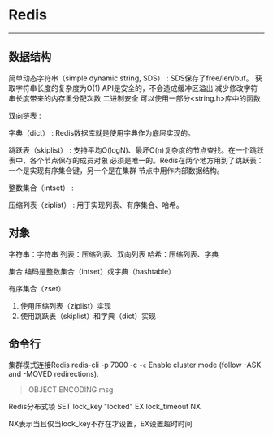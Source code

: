 # Redis

---

## 数据结构

简单动态字符串（simple dynamic string, SDS）
: SDS保存了free/len/buf。
  获取字符串长度的复杂度为O(1)
  API是安全的，不会造成缓冲区溢出
  减少修改字符串长度带来的内存重分配次数
  二进制安全
  可以使用一部分<string.h>库中的函数

双向链表
: 

字典（dict）
: Redis数据库就是使用字典作为底层实现的。

跳跃表（skiplist）
: 支持平均O(logN)、最坏O(n)复杂度的节点查找。在一个跳跃表中，各个节点保存的成员对象
  必须是唯一的。Redis在两个地方用到了跳跃表：一个是实现有序集合键，另一个是在集群
  节点中用作内部数据结构。

整数集合（intset）
:

压缩列表（ziplist）
: 用于实现列表、有序集合、哈希。


## 对象

字符串：字符串
列表：压缩列表、双向列表
哈希：压缩列表、字典

集合
编码是整数集合（intset）或字典（hashtable）

有序集合（zset）
1. 使用压缩列表（ziplist）实现
2. 使用跳跃表（skiplist）和字典（dict）实现



## 命令行

集群模式连接Redis
redis-cli -p 7000 -c
`-c` Enable cluster mode (follow -ASK and -MOVED redirections).

> OBJECT ENCODING msg



Redis分布式锁
SET lock_key "locked" EX lock_timeout NX

NX表示当且仅当lock_key不存在才设置，EX设置超时时间
